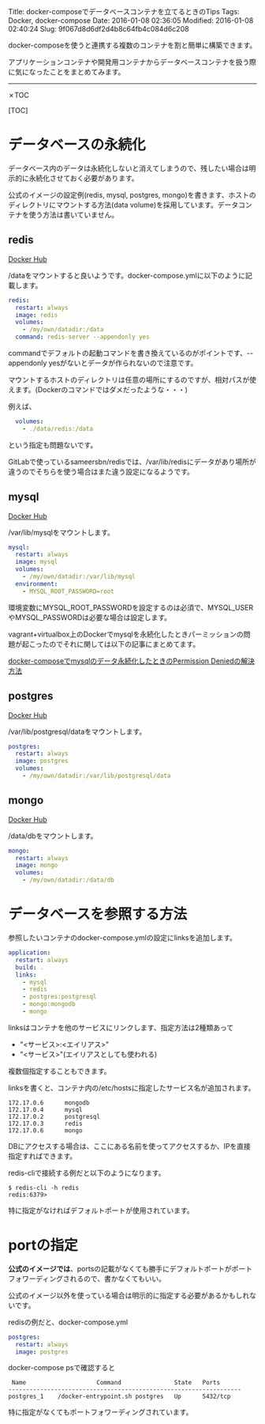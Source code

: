 Title: docker-composeでデータベースコンテナを立てるときのTips
Tags: Docker, docker-compose
Date: 2016-01-08 02:36:05
Modified: 2016-01-08 02:40:24
Slug: 9f067d8d6df2d4b8c64fb4c084d6c208

docker-composeを使うと連携する複数のコンテナを割と簡単に構築できます。

アプリケーションコンテナや開発用コンテナからデータベースコンテナを扱う際に気になったことをまとめてみます。

---

✗TOC

[TOC]

# データベースの永続化

データベース内のデータは永続化しないと消えてしまうので、残したい場合は明示的に永続化させておく必要があります。

公式のイメージの設定例(redis, mysql, postgres, mongo)を書きます、ホストのディレクトリにマウントする方法(data volume)を採用しています。データコンテナを使う方法は書いていません。

## redis

[Docker Hub](https://hub.docker.com/_/redis/ "Docker Hub")

/dataをマウントすると良いようです。docker-compose.ymlに以下のように記載します。

```yml
redis:
  restart: always
  image: redis
  volumes:
    - /my/own/datadir:/data
  command: redis-server --appendonly yes
```

commandでデフォルトの起動コマンドを書き換えているのがポイントです、--appendonly yesがないとデータが作られないので注意です。

マウントするホストのディレクトリは任意の場所にするのですが、相対パスが使えます。(Dockerのコマンドではダメだったような・・・)

例えば、

```yml
  volumes:
    - ./data/redis:/data
```

という指定も問題ないです。

GitLabで使っているsameersbn/redisでは、/var/lib/redisにデータがあり場所が違うのでそちらを使う場合はまた違う設定になるようです。

## mysql

[Docker Hub](https://hub.docker.com/_/mysql/ "Docker Hub")

/var/lib/mysqlをマウントします。

```yml
mysql:
  restart: always
  image: mysql
  volumes:
    - /my/own/datadir:/var/lib/mysql
  environment:
    - MYSQL_ROOT_PASSWORD=root
```

環境変数にMYSQL_ROOT_PASSWORDを設定するのは必須で、MYSQL_USERやMYSQL_PASSWORDは必要な場合は設定します。

vagrant+virtualbox上のDockerでmysqlを永続化したときパーミッションの問題が起こったのでそれに関しては以下の記事にまとめてます。

[docker-composeでmysqlのデータ永続化したときのPermission Deniedの解決方法](http://blog.muuny-blue.info/e9074df9d70cb6f30fa378e92edbb490.html "docker-composeでmysqlのデータ永続化したときのPermission Deniedの解決方法")

## postgres

[Docker Hub](https://hub.docker.com/_/postgres/ "Docker Hub")

/var/lib/postgresql/dataをマウントします。

```yml
postgres:
  restart: always
  image: postgres
  volumes:
    - /my/own/datadir:/var/lib/postgresql/data
```

## mongo

[Docker Hub](https://hub.docker.com/_/mongo/ "Docker Hub")

/data/dbをマウントします。

```yml
mongo:
  restart: always
  image: mongo
  volumes:
    - /my/own/datadir:/data/db
```

# データベースを参照する方法

参照したいコンテナのdocker-compose.ymlの設定にlinksを追加します。

```yml
application:
  restart: always
  build: .
  links:
    - mysql
    - redis
    - postgres:postgresql
    - mongo:mongodb
    - mongo
```

linksはコンテナを他のサービスにリンクします、指定方法は2種類あって

* "<サービス>:<エイリアス>"
* "<サービス>"(エイリアスとしても使われる)

複数個指定することもできます。

linksを書くと、コンテナ内の/etc/hostsに指定したサービス名が追加されます。

```
172.17.0.6      mongodb
172.17.0.4      mysql
172.17.0.2      postgresql
172.17.0.3      redis
172.17.0.6      mongo
```

DBにアクセスする場合は、ここにある名前を使ってアクセスするか、IPを直接指定すればできます。

redis-cliで接続する例だと以下のようになります。

```
$ redis-cli -h redis
redis:6379> 
```

特に指定がなければデフォルトポートが使用されています。

# portの指定

**公式のイメージでは**、portsの記載がなくても勝手にデフォルトポートがポートフォワーディングされるので、書かなくてもいい。

公式のイメージ以外を使っている場合は明示的に指定する必要があるかもしれないです。

redisの例だと、docker-compose.yml

```yml
postgres:
  restart: always
  image: postgres
```

docker-compose psで確認すると

```
 Name                    Command               State   Ports
------------------------------------------------------------------
postgres_1    /docker-entrypoint.sh postgres   Up      5432/tcp
```

特に指定がなくてもポートフォワーディングされています。